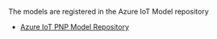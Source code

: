 The models are registered in the Azure IoT Model repository
* [Azure IoT PNP Model Repository](https://github.com/Azure/iot-plugandplay-models/tree/main/dtmi/azurertos/devkit)
